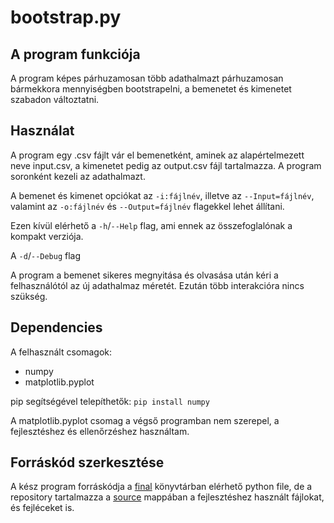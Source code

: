 # bootstrap.py

## A program funkciója

A program képes párhuzamosan több adathalmazt párhuzamosan bármekkora mennyiségben bootstrapelni, a bemenetet és kimenetet szabadon változtatni.

## Használat

A program egy .csv fájlt vár el bemenetként, aminek az alapértelmezett neve input.csv, a kimenetet pedig az output.csv fájl tartalmazza. A program soronként kezeli az adathalmazt.

A bemenet és kimenet opciókat az `-i:fájlnév`, illetve az `--Input=fájlnév`, valamint az `-o:fájlnév` és `--Output=fájlnév` flagekkel lehet állítani.

Ezen kívül elérhető a `-h`/`--Help` flag, ami ennek az összefoglalónak a kompakt verziója.

A `-d`/`--Debug` flag

A program a bemenet sikeres megnyitása és olvasása után kéri a felhasználótól az új adathalmaz méretét. Ezután több interakcióra nincs szükség.

## Dependencies

A felhasznált csomagok:

- numpy
- matplotlib.pyplot

pip segítségével telepíthetők: `pip install numpy`

A matplotlib.pyplot csomag a végső programban nem szerepel, a fejlesztéshez és ellenőrzéshez használtam.

## Forráskód szerkesztése

A kész program forráskódja a [final](./final/) könyvtárban elérhető python file, de a repository tartalmazza a [source](./source/) mappában a fejlesztéshez használt fájlokat, és fejléceket is.